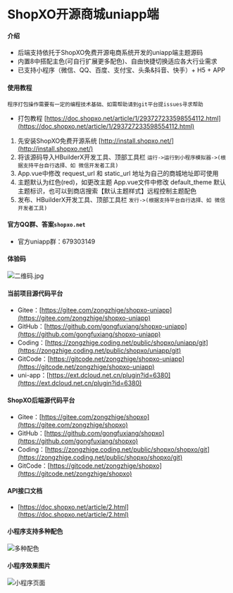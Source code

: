 # ShopXO开源商城uniapp端

#### 介绍
* 后端支持依托于ShopXO免费开源电商系统开发的uniapp端主题源码
* 内置8中搭配主色(可自行扩展更多配色)、自由快捷切换适应各大行业需求
* 已支持小程序（微信、QQ、百度、支付宝、头条&抖音、快手）+ H5 + APP

#### 使用教程
`程序打包操作需要有一定的编程技术基础、如需帮助请到git平台提issues寻求帮助`
* 打包教程 [https://doc.shopxo.net/article/1/293727233598554112.html](https://doc.shopxo.net/article/1/293727233598554112.html)

1. 先安装ShopXO免费开源系统 [http://install.shopxo.net/](http://install.shopxo.net/)
2. 将该源码导入HBuilderX开发工具、顶部工具栏 `运行->运行到小程序模拟器->(根据支持平台自行选择、如 微信开发者工具)`
3. App.vue中修改 request_url 和 static_url 地址为自己的商城地址即可使用
4. 主题默认为红色(red)，如更改主题 App.vue文件中修改 default_theme 默认主题标识，也可以到商店搜索【默认主题样式】远程控制主题配色
5. 发布、HBuilderX开发工具、顶部工具栏 `发行->(根据支持平台自行选择、如 微信开发者工具)`

#### 官方QQ群、答案`shopxo.net`
* 官方uniapp群：679303149

#### 体验码
![二维码.jpg](https://doc.shopxo.net/upload/image/20211211/1639234221484373.jpg)


#### 当前项目源代码平台
* Gitee：[https://gitee.com/zongzhige/shopxo-uniapp](https://gitee.com/zongzhige/shopxo-uniapp)
* GitHub：[https://github.com/gongfuxiang/shopxo-uniapp](https://github.com/gongfuxiang/shopxo-uniapp)
* Coding：[https://zongzhige.coding.net/public/shopxo/uniapp/git](https://zongzhige.coding.net/public/shopxo/uniapp/git)
* GitCode：[https://gitcode.net/zongzhige/shopxo-uniapp](https://gitcode.net/zongzhige/shopxo-uniapp)
* uni-app：[https://ext.dcloud.net.cn/plugin?id=6380](https://ext.dcloud.net.cn/plugin?id=6380)

#### ShopXO后端源代码平台
* Gitee：[https://gitee.com/zongzhige/shopxo](https://gitee.com/zongzhige/shopxo)
* GitHub：[https://github.com/gongfuxiang/shopxo](https://github.com/gongfuxiang/shopxo)
* Coding：[https://zongzhige.coding.net/public/shopxo/shopxo/git](https://zongzhige.coding.net/public/shopxo/shopxo/git)
* GitCode：[https://gitcode.net/zongzhige/shopxo](https://gitcode.net/zongzhige/shopxo)

#### API接口文档
* [https://doc.shopxo.net/article/2.html](https://doc.shopxo.net/article/2.html)

#### 小程序支持多种配色
![多种配色](https://shopxoserver.oss-cn-beijing.aliyuncs.com/demo/app/color.png "配色.jpg")

#### 小程序效果图片
![小程序页面](https://shopxoserver.oss-cn-beijing.aliyuncs.com/demo/app/page.png "小程序页面.jpg")
